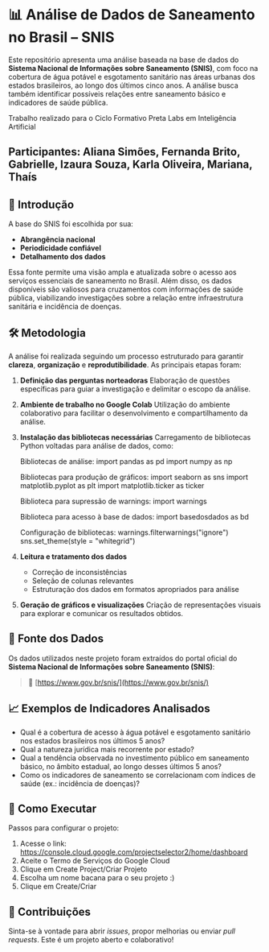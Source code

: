 # 📊 Análise de Dados de Saneamento no Brasil – SNIS

Este repositório apresenta uma análise baseada na base de dados do **Sistema Nacional de Informações sobre Saneamento (SNIS)**, com foco na cobertura de água potável e esgotamento sanitário nas áreas urbanas dos estados brasileiros, ao longo dos últimos cinco anos. A análise busca também identificar possíveis relações entre saneamento básico e indicadores de saúde pública.

Trabalho realizado para o Ciclo Formativo Preta Labs em Inteligência Artificial
## Participantes: Aliana Simões, Fernanda Brito, Gabrielle, Izaura Souza, Karla Oliveira, Mariana, Thaís

## 🧩 Introdução

A base do SNIS foi escolhida por sua:

* **Abrangência nacional**
* **Periodicidade confiável**
* **Detalhamento dos dados**

Essa fonte permite uma visão ampla e atualizada sobre o acesso aos serviços essenciais de saneamento no Brasil. Além disso, os dados disponíveis são valiosos para cruzamentos com informações de saúde pública, viabilizando investigações sobre a relação entre infraestrutura sanitária e incidência de doenças.

## 🛠️ Metodologia

A análise foi realizada seguindo um processo estruturado para garantir **clareza**, **organização** e **reprodutibilidade**. As principais etapas foram:

1. **Definição das perguntas norteadoras**
   Elaboração de questões específicas para guiar a investigação e delimitar o escopo da análise.

2. **Ambiente de trabalho no Google Colab**
   Utilização do ambiente colaborativo para facilitar o desenvolvimento e compartilhamento da análise.

3. **Instalação das bibliotecas necessárias**
   Carregamento de bibliotecas Python voltadas para análise de dados, como: 

   Bibliotecas de análise:
   import pandas as pd
   import numpy as np

   Bibliotecas para produção de gráficos:
   import seaborn as sns
   import matplotlib.pyplot as plt
   import matplotlib.ticker as ticker

    Biblioteca para supressão de warnings:
    import warnings
    
    Biblioteca para acesso à base de dados:
    import basedosdados as bd

    Configuração de bibliotecas:
    warnings.filterwarnings("ignore")
    sns.set_theme(style = "whitegrid")

5. **Leitura e tratamento dos dados**

   * Correção de inconsistências
   * Seleção de colunas relevantes
   * Estruturação dos dados em formatos apropriados para análise

6. **Geração de gráficos e visualizações**
   Criação de representações visuais para explorar e comunicar os resultados obtidos.

## 📂 Fonte dos Dados

Os dados utilizados neste projeto foram extraídos do portal oficial do **Sistema Nacional de Informações sobre Saneamento (SNIS)**:

> 🔗 [https://www.gov.br/snis/](https://www.gov.br/snis/)

## 📈 Exemplos de Indicadores Analisados

* Qual é a cobertura de acesso à água potável e esgotamento sanitário nos estados brasileiros nos últimos 5 anos?
* Qual a natureza jurídica mais recorrente por estado?
* Qual a tendência observada no investimento público em saneamento básico, no âmbito estadual, ao longo desses últimos 5 anos?
* Como os indicadores de saneamento se correlacionam com índices de saúde (ex.: incidência de doenças)?


## 🚀 Como Executar

Passos para configurar o projeto:

1. Acesse o link: https://console.cloud.google.com/projectselector2/home/dashboard
2. Aceite o Termo de Serviços do Google Cloud
3. Clique em Create Project/Criar Projeto
4. Escolha um nome bacana para o seu projeto :)
5. Clique em Create/Criar

## 🤝 Contribuições

Sinta-se à vontade para abrir *issues*, propor melhorias ou enviar *pull requests*. Este é um projeto aberto e colaborativo!

